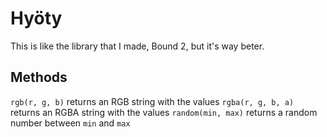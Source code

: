 # Hyöty

This is like the library that I made, Bound 2, but it's way beter.

## Methods

`rgb(r, g, b)` returns an RGB string with the values
`rgba(r, g, b, a)` returns an RGBA string with the values
`random(min, max)` returns a random number between `min` and `max`
